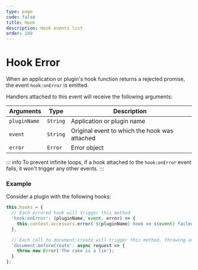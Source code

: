 ```yaml
---
type: page
code: false
title: Hook
description: Hook events list
order: 100
---
```


# Hook Error

When an application or plugin's hook function returns a rejected promise, the event `hook:onError` is emitted.  

Handlers attached to this event will receive the following arguments:

| Arguments    | Type     | Description                                   |
|--------------|----------|-----------------------------------------------|
| `pluginName` | `String` | Application or plugin name                    |
| `event`      | `String` | Original event to which the hook was attached |
| `error`      | `Error`  | Error object                                  |

::: info
To prevent infinite loops, if a hook attached to the `hook:onError` event fails, it won't trigger any other events.
:::

### Example

Consider a plugin with the following hooks:

```js
this.hooks = {
  // Each errored hook will trigger this method
  'hook:onError': (pluginName, event, error) => {
    this.context.accessors.error(`${pluginName} hook on ${event} failed: ${error.message}`)
  },

  // Each call to document:create will trigger this method, throwing an error
  'document:beforeCreate': async request => {
    throw new Error('The cake is a lie');
  }   
};
```
